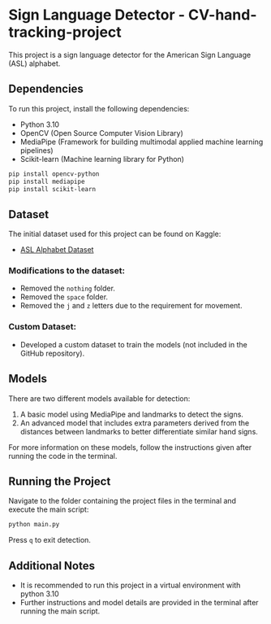 
# Sign Language Detector - CV-hand-tracking-project 

This project is a sign language detector for the American Sign Language (ASL) alphabet.

## Dependencies

To run this project, install the following dependencies:

- Python 3.10
- OpenCV (Open Source Computer Vision Library)
- MediaPipe (Framework for building multimodal applied machine learning pipelines)
- Scikit-learn (Machine learning library for Python)

```bash
pip install opencv-python
pip install mediapipe
pip install scikit-learn
```

## Dataset

The initial dataset used for this project can be found on Kaggle:

- [ASL Alphabet Dataset](https://www.kaggle.com/datasets/grassknoted/asl-alphabet)

### Modifications to the dataset:

- Removed the `nothing` folder.
- Removed the `space` folder.
- Removed the `j` and `z` letters due to the requirement for movement.

### Custom Dataset:

- Developed a custom dataset to train the models (not included in the GitHub repository).

## Models

There are two different models available for detection:

1. A basic model using MediaPipe and landmarks to detect the signs.
2. An advanced model that includes extra parameters derived from the distances between landmarks to better differentiate similar hand signs.

For more information on these models, follow the instructions given after running the code in the terminal.

## Running the Project

Navigate to the folder containing the project files in the terminal and execute the main script:

```bash
python main.py
```

Press `q` to exit detection.

## Additional Notes

- It is recommended to run this project in a virtual environment with python 3.10
- Further instructions and model details are provided in the terminal after running the main script.
